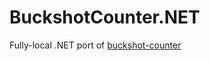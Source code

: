 # BuckshotCounter.NET
Fully-local .NET port of [buckshot-counter](https://git.sr.ht/~bscit/buckshot-counter)
